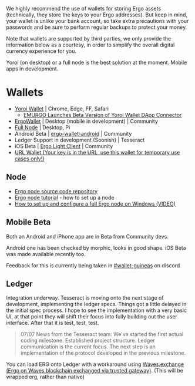 We highly recommend the use of wallets for storing Ergo assets (technically, they store the keys to your Ergo addresses). But keep in mind, your wallet is unlike your bank account, so take extra precautions with your passwords and be sure to perform regular backups to protect your money.

Note that wallets are supported by third parties, we only provide the information below as a courtesy, in order to simplify the overall digital currency experience for you.

Yoroi (on desktop) or a full node is the best solution at the moment. Mobile apps in development. 


# Wallets

- [Yoroi Wallet](https://yoroi-wallet.com/#/) | Chrome, Edge, FF, Safari
  - [EMURGO Launches Beta Version of Yoroi Wallet DApp Connector](https://emurgo.io/blog/emurgo-launches-beta-version-of-yoroi-wallet-dapp-connector)
- [ErgoWallet](https://ergowallet.io/) | Desktop (mobile in development) | Community
- [Full Node](https://github.com/ergoplatform/ergo) | Desktop, Pi  
- Android Beta | [ergo-wallet-android](https://github.com/MrStahlfelge/ergo-wallet-android/) | Community
- Ledger Support in development (Soonish)  | Tesseract
- iOS Beta | [Ergo Light Client](https://github.com/bjenkinsgit/ErgoIOSLiteClient.git) | Community
- [URL Wallet (Your key is in the URL, use this wallet for temporary use cases only!)](https://erg.urlwallet.org/)

## Node

 - [Ergo node source code repository](https://github.com/ergoplatform/ergo)
 - [Ergo node tutorial](https://ergoplatform.org/en/blog/2019_12_02_how_to_setup/) - how to set up a node
 - [How to set up and configure a full Ergo node on Windows (VIDEO)](https://www.youtube.com/watch?v=fpEDJ1CM6ns)


## Mobile Beta

Both an Android and iPhone app are in Beta from Community devs.

Android one has been checked by morphic, looks in good shape. iOS Beta was made available recently too. 

Feedback for this is currently being taken in [#wallet-guineas](https://discord.gg/CQ4MXeNWts) on discord

## Ledger

Integration underway. Tesseract is moving onto the next stage of development, implementing the ledger specs. Things got a little delayed in the initial spec process. I hope to see the implementation with a very basic UI, at that point they will shift their focus into fully building out the user interface. After that it is test, test, test.

> 07/07 News from the Tesseract team: We've started the first actual coding milestone. Established project structure. Ledger communication is the current focus. The next step is an implementation of the protocol developed in the previous milestone.


You can load ERG onto Ledger with a workaround using [Waves.exchange (Ergo on Waves blockchain exchanged via trusted gateway)](https://waves.exchange/). (This will be wrapped erg, rather than native)


